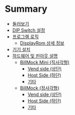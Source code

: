 <!--
SPDX-FileCopyrightText: © 2023 Jinwoo Park (pmnxis@gmail.com)

SPDX-License-Identifier: MIT OR Apache-2.0
-->

# Summary

- [둘러보기](./overview.md)
- [DIP Switch 설정](./dip_switch.md)
- [프로그램 로직](./application.md)
    - [DisplayRom 상세 정보](./feature_disp_rom.md)
- [기기 설치](./installation.md)
- [하드웨어 및 핀아웃 설명](./port_overview.md)
    - [BillMock Mini (직사각형)](./port_04_mini_overview.md)
        - [Vend side (상단)](./port_04_mini_vend_side.md)
        - [Host Side (하단)](./port_04_mini_host_side.md)
        - [기타](./port_04_mini_etc.md)
    - [BillMock (정사각형)](./port_04_overview.md)
        - [Vend side (상단)](./port_vend_side.md)
        - [Host Side (하단)](./port_host_side.md)
        - [기타](./port_etc.md)
